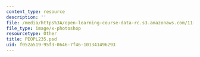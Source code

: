 ```yaml
---
content_type: resource
description: ''
file: /media/https%3A/open-learning-course-data-rc.s3.amazonaws.com/11-123-big-plans-and-mega-urban-landscapes-spring-2014/f052a51995f306467f46101341496293_PEOPL235.psd
file_type: image/x-photoshop
resourcetype: Other
title: PEOPL235.psd
uid: f052a519-95f3-0646-7f46-101341496293
---
```

